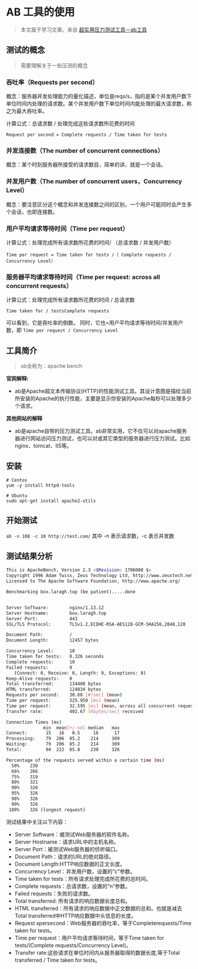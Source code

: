 # AB 工具的使用

> 本文属于学习文章。来自 [超实用压力测试工具－ab工具](https://www.jianshu.com/p/43d04d8baaf7)

## 测试的概念

> 需要理解关于一些压测的概念

### 吞吐率（Requests per second）

概念：服务器并发处理能力的量化描述，单位是reqs/s，指的是某个并发用户数下单位时间内处理的请求数。某个并发用户数下单位时间内能处理的最大请求数，称之为最大吞吐率。

计算公式：总请求数 / 处理完成这些请求数所花费的时间

`Request per second = Complete requests / Time taken for tests`

### 并发连接数（The number of concurrent connections）

概念：某个时刻服务器所接受的请求数目，简单的讲，就是一个会话。

### 并发用户数（The number of concurrent users，Concurrency Level）

概念：要注意区分这个概念和并发连接数之间的区别，一个用户可能同时会产生多个会话，也即连接数。

### 用户平均请求等待时间（Time per request）

计算公式：处理完成所有请求数所花费的时间/ （总请求数 / 并发用户数）

`Time per request = Time taken for tests /（ Complete requests / Concurrency Level）`

### 服务器平均请求等待时间（Time per request: across all concurrent requests）

计算公式：处理完成所有请求数所花费的时间 / 总请求数

`Time taken for / testsComplete requests`

可以看到，它是吞吐率的倒数。 同时，它也=用户平均请求等待时间/并发用户数，即 `Time per request / Concurrency Level`


## 工具简介

> ab全称为：apache bench 

**官网解释:**

- ab是Apache超文本传输协议(HTTP)的性能测试工具。其设计意图是描绘当前所安装的Apache的执行性能，主要是显示你安装的Apache每秒可以处理多少个请求。

**其他网站的解释**

- ab是apache自带的压力测试工具。ab非常实用，它不仅可以对apache服务器进行网站访问压力测试，也可以对或其它类型的服务器进行压力测试。比如nginx、tomcat、IIS等。

## 安装

```shell
# Centos
yum -y install httpd-tools

# Ubuntu
sudo apt-get install apache2-utils
```


## 开始测试

`ab -n 100 -c 10 http://test.com/` 
其中 -n 表示请求数，-c 表示并发数


## 测试结果分析

```bash
This is ApacheBench, Version 2.3 <$Revision: 1706008 $>
Copyright 1996 Adam Twiss, Zeus Technology Ltd, http://www.zeustech.net/
Licensed to The Apache Software Foundation, http://www.apache.org/

Benchmarking box.laragh.top (be patient).....done


Server Software:        nginx/1.13.12
Server Hostname:        box.laragh.top
Server Port:            443
SSL/TLS Protocol:       TLSv1.2,ECDHE-RSA-AES128-GCM-SHA256,2048,128

Document Path:          /
Document Length:        12457 bytes

Concurrency Level:      10
Time taken for tests:   0.326 seconds
Complete requests:      10
Failed requests:        9
   (Connect: 0, Receive: 0, Length: 9, Exceptions: 0)
Keep-Alive requests:    0
Total transferred:      134400 bytes
HTML transferred:       124834 bytes
Requests per second:    30.68 [#/sec] (mean)
Time per request:       325.950 [ms] (mean)
Time per request:       32.595 [ms] (mean, across all concurrent requests)
Transfer rate:          402.67 [Kbytes/sec] received

Connection Times (ms)
              min  mean[+/-sd] median   max
Connect:       15   16   0.5     16      17
Processing:    79  206  85.2    214     309
Waiting:       79  206  85.2    214     309
Total:         94  222  85.8    230     326

Percentage of the requests served within a certain time (ms)
  50%    230
  66%    266
  75%    319
  80%    321
  90%    326
  95%    326
  98%    326
  99%    326
 100%    326 (longest request)
```

测试结果中关注以下内容：
- Server Software：被测试Web服务器的软件名称。
- Server Hostname：请求URL中的主机名称。
- Server Port：被测试Web服务器的侦听端口。
- Document Path：请求的URL的绝对路径。
- Document Length:HTTP响应数据的正文长度。
- Concurrency Level：并发用户数，设置的“c”参数。
- Time taken for tests：所有请求处理完成所花费的总时间。
- Complete requests：总请求数，设置的“n”参数。
- Failed requests：失败的请求数。
- Total transferred: 所有请求的响应数据长度总和。
- HTML transferred：所有请求的响应数据中正文数据的总和。也就是减去Total transferred中HTTP响应数据中头信息的长度。
- Request spersecond：Web服务器的吞吐率，等于Completerequests/Time taken for tests。
- Time per request：用户平均请求等待时间，等于Time taken for tests/(Complete requests/Concurrency Level)。
- Transfer rate:这些请求在单位时间内从服务器取得的数据长度,等于Total transferred / Time taken for tests。